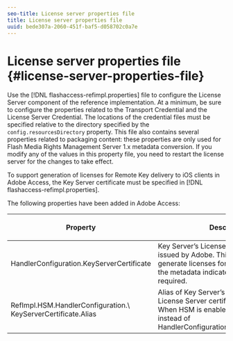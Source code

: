 ```yaml
---
seo-title: License server properties file
title: License server properties file
uuid: bede307a-2060-451f-baf5-d058702c0a7e
---
```


# License server properties file {#license-server-properties-file}

Use the [!DNL flashaccess-refimpl.properties] file to configure the License Server component of the reference implementation. At a minimum, be sure to configure the properties related to the Transport Credential and the License Server Credential. The locations of the credential files must be specified relative to the directory specified by the `config.resourcesDirectory` property. This file also contains several properties related to packaging content: these properties are only used for Flash Media Rights Management Server 1.x metadata conversion. If you modify any of the values in this property file, you need to restart the license server for the changes to take effect.

To support generation of licenses for Remote Key delivery to iOS clients in Adobe Access, the Key Server certificate must be specified in [!DNL flashaccess-refimpl.properties].

The following properties have been added in Adobe Access: 

<table frame="all" colsep="1" rowsep="1" class="+ topic/table adobe-d/table " id="table_xz2_lwy_n4"> 
 <thead class="- topic/thead "> 
  <tr rowsep="1" class="- topic/row "> 
   <th colname="1" class="- topic/entry entry"> <p class="- topic/p ">Property </p> </th> 
   <th colname="2" class="- topic/entry entry"> <p class="- topic/p ">Description </p> </th> 
  </tr> 
 </thead>
 <tbody class="- topic/tbody "> 
  <tr rowsep="1" class="- topic/row "> 
   <td colname="1" class="- topic/entry "><span class="codeph"> HandlerConfiguration.KeyServerCertificate</span> </td> 
   <td colname="2" class="- topic/entry "> Key Server’s License Server Certificate, issued by Adobe. This certificate is used to generate licenses for iOS devices, when the metadata indicates that a Key Server is required. </td> 
  </tr> 
  <tr rowsep="0" class="- topic/row "> 
   <td colname="1" class="- topic/entry "><span class="codeph"> RefImpl.HSM.HandlerConfiguration.\ KeyServerCertificate.Alias</span> </td> 
   <td colname="2" class="- topic/entry ">Alias of Key Server’s Adobe-issued License Server certificate stored on HSM. When HSM is enabled, use this property instead of <span class="codeph"> HandlerConfiguration.KeyServerCertificate</span>. </td> 
  </tr> 
 </tbody> 
</table>

